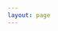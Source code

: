 ```yaml
---
layout: page
---
```


<script setup>
import {
  VPTeamPage,
  VPTeamPageTitle,
  VPTeamMembers
} from 'vitepress/theme';
import {data} from "./team.data";
</script>

<VPTeamPage>
  <VPTeamPageTitle>
    <template #title>
      @ Quix Labs
    </template>
    <template #lead>
      This organization is maintained by a single person.<br/>
      However, I truly appreciate all the support, feedback, and contributions from the community.<br/>
      Thank you for your continuous support!
   </template>
  </VPTeamPageTitle>
  <VPTeamMembers :members="data"/>
</VPTeamPage>
